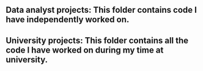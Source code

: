 ## Data analyst projects: This folder contains code I have independently worked on.

## University projects: This folder contains all the code I have worked on during my time at university.
